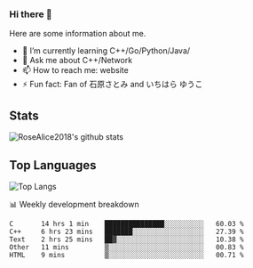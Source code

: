 ### Hi there 👋


<!-- **RoseAlice2018/RoseAlice2018** is a ✨ _special_ ✨ repository because its `README.md` (this file) appears on your GitHub profile. -->

Here are some information about me.

- 🌱 I’m currently learning C++/Go/Python/Java/
- 💬 Ask me about C++/Network
- 📫 How to reach me: website
- ⚡ Fun fact: Fan of 石原さとみ and いちはら ゆうこ


## Stats
![RoseAlice2018's github stats](https://github-readme-stats.vercel.app/api?username=RoseAlice2018&theme=tokyonight)

## Top Languages
![Top Langs](https://github-readme-stats.vercel.app/api/top-langs/?username=RoseAlice2018&layout=compact&theme=tokyonight)

📊 Weekly development breakdown
<!--START_SECTION:waka-->
```text
C       14 hrs 1 min    ███████████████░░░░░░░░░░   60.03 % 
C++     6 hrs 23 mins   ███████░░░░░░░░░░░░░░░░░░   27.39 % 
Text    2 hrs 25 mins   ██▓░░░░░░░░░░░░░░░░░░░░░░   10.38 % 
Other   11 mins         ▒░░░░░░░░░░░░░░░░░░░░░░░░   00.83 % 
HTML    9 mins          ▒░░░░░░░░░░░░░░░░░░░░░░░░   00.71 % 
```
<!--END_SECTION:waka-->
